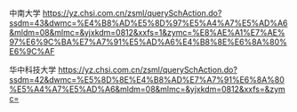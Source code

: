 中南大学
https://yz.chsi.com.cn/zsml/querySchAction.do?ssdm=43&dwmc=%E4%B8%AD%E5%8D%97%E5%A4%A7%E5%AD%A6&mldm=08&mlmc=&yjxkdm=0812&xxfs=1&zymc=%E8%AE%A1%E7%AE%97%E6%9C%BA%E7%A7%91%E5%AD%A6%E4%B8%8E%E6%8A%80%E6%9C%AF

华中科技大学
https://yz.chsi.com.cn/zsml/querySchAction.do?ssdm=42&dwmc=%E5%8D%8E%E4%B8%AD%E7%A7%91%E6%8A%80%E5%A4%A7%E5%AD%A6&mldm=08&mlmc=&yjxkdm=0812&xxfs=&zymc=
